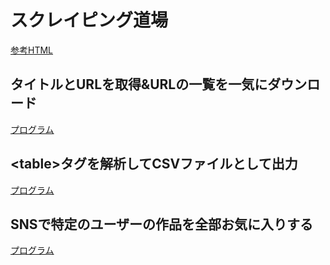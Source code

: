 # スクレイピング道場
[参考HTML](./programs/eki-link.html)

## タイトルとURLを取得&URLの一覧を一気にダウンロード
[プログラム](./programs/get_eki.ipynb)

## \<table\>タグを解析してCSVファイルとして出力
[プログラム](./programs/tabel_eki.ipynb)

## SNSで特定のユーザーの作品を全部お気に入りする
[プログラム](./programs/sns_fav.ipynb)

